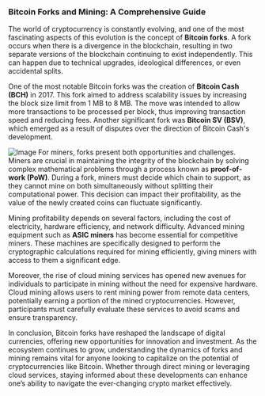 ### Bitcoin Forks and Mining: A Comprehensive Guide

The world of cryptocurrency is constantly evolving, and one of the most fascinating aspects of this evolution is the concept of **Bitcoin forks**. A fork occurs when there is a divergence in the blockchain, resulting in two separate versions of the blockchain continuing to exist independently. This can happen due to technical upgrades, ideological differences, or even accidental splits.

One of the most notable Bitcoin forks was the creation of **Bitcoin Cash (BCH)** in 2017. This fork aimed to address scalability issues by increasing the block size limit from 1 MB to 8 MB. The move was intended to allow more transactions to be processed per block, thus improving transaction speed and reducing fees. Another significant fork was **Bitcoin SV (BSV)**, which emerged as a result of disputes over the direction of Bitcoin Cash's development.


![Image](https://github.com/user-attachments/assets/b8266eee-691e-4ee1-99ef-bfa10d234fd4)
For miners, forks present both opportunities and challenges. Miners are crucial in maintaining the integrity of the blockchain by solving complex mathematical problems through a process known as **proof-of-work (PoW)**. During a fork, miners must decide which chain to support, as they cannot mine on both simultaneously without splitting their computational power. This decision can impact their profitability, as the value of the newly created coins can fluctuate significantly.

Mining profitability depends on several factors, including the cost of electricity, hardware efficiency, and network difficulty. Advanced mining equipment such as **ASIC miners** has become essential for competitive miners. These machines are specifically designed to perform the cryptographic calculations required for mining efficiently, giving miners with access to them a significant edge.

Moreover, the rise of cloud mining services has opened new avenues for individuals to participate in mining without the need for expensive hardware. Cloud mining allows users to rent mining power from remote data centers, potentially earning a portion of the mined cryptocurrencies. However, participants must carefully evaluate these services to avoid scams and ensure transparency.

In conclusion, Bitcoin forks have reshaped the landscape of digital currencies, offering new opportunities for innovation and investment. As the ecosystem continues to grow, understanding the dynamics of forks and mining remains vital for anyone looking to capitalize on the potential of cryptocurrencies like Bitcoin. Whether through direct mining or leveraging cloud services, staying informed about these developments can enhance one’s ability to navigate the ever-changing crypto market effectively.